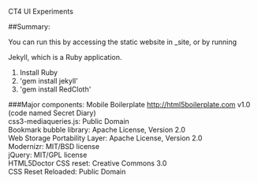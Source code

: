 CT4 UI Experiments

##Summary:

You can run this by accessing the static website in _site, or by running 

Jekyll, which is a Ruby application.

1) Install Ruby
2) 'gem install jekyll'
3) 'gem install RedCloth'


###Major components:
Mobile Boilerplate http://html5boilerplate.com v1.0 (code named Secret Diary)<br />
css3-mediaqueries.js: Public Domain<br />
Bookmark bubble library: Apache License, Version 2.0<br />
Web Storage Portability Layer: Apache License, Version 2.0<br />
Modernizr: MIT/BSD license<br />
jQuery: MIT/GPL license<br />
HTML5Doctor CSS reset: Creative Commons 3.0 <br />
CSS Reset Reloaded: Public Domain 

